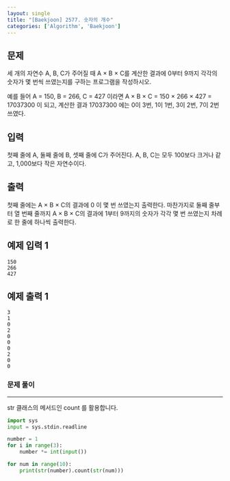 ```yaml
---
layout: single
title: "[Baekjoon] 2577. 숫자의 개수"
categories: ['Algorithm', 'Baekjoon']
---
```




## 문제

세 개의 자연수 A, B, C가 주어질 때 A × B × C를 계산한 결과에 0부터 9까지 각각의 숫자가 몇 번씩 쓰였는지를 구하는 프로그램을 작성하시오.

예를 들어 A = 150, B = 266, C = 427 이라면 A × B × C = 150 × 266 × 427 = 17037300 이 되고, 계산한 결과 17037300 에는 0이 3번, 1이 1번, 3이 2번, 7이 2번 쓰였다.

## 입력

첫째 줄에 A, 둘째 줄에 B, 셋째 줄에 C가 주어진다. A, B, C는 모두 100보다 크거나 같고, 1,000보다 작은 자연수이다.

## 출력

첫째 줄에는 A × B × C의 결과에 0 이 몇 번 쓰였는지 출력한다. 마찬가지로 둘째 줄부터 열 번째 줄까지 A × B × C의 결과에 1부터 9까지의 숫자가 각각 몇 번 쓰였는지 차례로 한 줄에 하나씩 출력한다.

## 예제 입력 1 

```
150
266
427
```

## 예제 출력 1 

```
3
1
0
2
0
0
0
2
0
0
```

### 문제 풀이

---

 str 클래스의 메서드인 count 를 활용합니다. 

```python
import sys
input = sys.stdin.readline

number = 1
for i in range(3):
    number *= int(input())

for num in range(10):
    print(str(number).count(str(num)))
```

<br>

